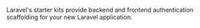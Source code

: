 Laravel's starter kits provide backend and frontend authentication scaffolding for your new Laravel application.